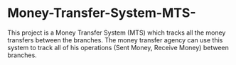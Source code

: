 # Money-Transfer-System-MTS-
This project is a Money Transfer System (MTS) which tracks all the money transfers between the branches. The money transfer agency can use this system to track all of his operations (Sent Money, Receive Money) between branches.
